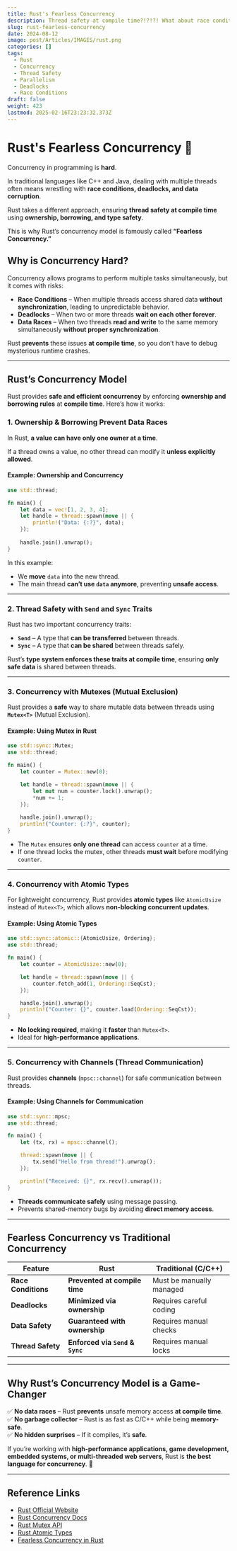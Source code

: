 ```yaml
---
title: Rust's Fearless Concurrency
description: Thread safety at compile time?!?!?! What about race conditions and deadlocks??
slug: rust-fearless-concurrency
date: 2024-08-12
image: post/Articles/IMAGES/rust.png
categories: []
tags:
  - Rust
  - Concurrency
  - Thread Safety
  - Parallelism
  - Deadlocks
  - Race Conditions
draft: false
weight: 423
lastmod: 2025-02-16T23:23:32.373Z
---
```

# Rust's Fearless Concurrency 🚀

Concurrency in programming is **hard**.

In traditional languages like C++ and Java, dealing with multiple threads often means wrestling with **race conditions, deadlocks, and data corruption**.

Rust takes a different approach, ensuring **thread safety at compile time** using **ownership, borrowing, and type safety**.

This is why Rust’s concurrency model is famously called **“Fearless Concurrency.”**

## Why is Concurrency Hard?

Concurrency allows programs to perform multiple tasks simultaneously, but it comes with risks:

* **Race Conditions** – When multiple threads access shared data **without synchronization**, leading to unpredictable behavior.
* **Deadlocks** – When two or more threads **wait on each other forever**.
* **Data Races** – When two threads **read and write** to the same memory simultaneously **without proper synchronization**.

Rust **prevents** these issues **at compile time**, so you don’t have to debug mysterious runtime crashes.

***

## Rust’s Concurrency Model

Rust provides **safe and efficient concurrency** by enforcing **ownership and borrowing rules** at **compile time**. Here’s how it works:

### 1. **Ownership & Borrowing Prevent Data Races**

In Rust, **a value can have only one owner at a time**.

If a thread owns a value, no other thread can modify it **unless explicitly allowed**.

#### Example: Ownership and Concurrency

```rust
use std::thread;

fn main() {
    let data = vec![1, 2, 3, 4];
    let handle = thread::spawn(move || {
        println!("Data: {:?}", data);
    });
    
    handle.join().unwrap();
}
```

In this example:

* We **move** `data` into the new thread.
* The main thread **can’t use `data` anymore**, preventing **unsafe access**.

***

### 2. **Thread Safety with `Send` and `Sync` Traits**

Rust has two important concurrency traits:

* **`Send`** – A type that **can be transferred** between threads.
* **`Sync`** – A type that **can be shared** between threads safely.

Rust’s **type system enforces these traits at compile time**, ensuring **only safe data** is shared between threads.

***

### 3. **Concurrency with Mutexes (Mutual Exclusion)**

Rust provides a **safe** way to share mutable data between threads using **`Mutex<T>`** (Mutual Exclusion).

#### Example: Using Mutex in Rust

```rust
use std::sync::Mutex;
use std::thread;

fn main() {
    let counter = Mutex::new(0);

    let handle = thread::spawn(move || {
        let mut num = counter.lock().unwrap();
        *num += 1;
    });
    
    handle.join().unwrap();
    println!("Counter: {:?}", counter);
}
```

* The `Mutex` ensures **only one thread** can access `counter` at a time.
* If one thread locks the mutex, other threads **must wait** before modifying `counter`.

***

### 4. **Concurrency with Atomic Types**

For lightweight concurrency, Rust provides **atomic types** like `AtomicUsize` instead of `Mutex<T>`, which allows **non-blocking concurrent updates**.

#### Example: Using Atomic Types

```rust
use std::sync::atomic::{AtomicUsize, Ordering};
use std::thread;

fn main() {
    let counter = AtomicUsize::new(0);

    let handle = thread::spawn(move || {
        counter.fetch_add(1, Ordering::SeqCst);
    });

    handle.join().unwrap();
    println!("Counter: {}", counter.load(Ordering::SeqCst));
}
```

* **No locking required**, making it **faster** than `Mutex<T>`.
* Ideal for **high-performance applications**.

***

### 5. **Concurrency with Channels (Thread Communication)**

Rust provides **channels** (`mpsc::channel`) for safe communication between threads.

#### Example: Using Channels for Communication

```rust
use std::sync::mpsc;
use std::thread;

fn main() {
    let (tx, rx) = mpsc::channel();

    thread::spawn(move || {
        tx.send("Hello from thread!").unwrap();
    });

    println!("Received: {}", rx.recv().unwrap());
}
```

* **Threads communicate safely** using message passing.
* Prevents shared-memory bugs by avoiding **direct memory access**.

***

## Fearless Concurrency vs Traditional Concurrency

| Feature             | Rust                             | Traditional (C/C++)      |
| ------------------- | -------------------------------- | ------------------------ |
| **Race Conditions** | **Prevented at compile time**    | Must be manually managed |
| **Deadlocks**       | **Minimized via ownership**      | Requires careful coding  |
| **Data Safety**     | **Guaranteed with ownership**    | Requires manual checks   |
| **Thread Safety**   | **Enforced via `Send` & `Sync`** | Requires manual locks    |

***

## Why Rust’s Concurrency Model is a Game-Changer

✅ **No data races** – Rust **prevents** unsafe memory access **at compile time**.\
✅ **No garbage collector** – Rust is as fast as C/C++ while being **memory-safe**.\
✅ **No hidden surprises** – If it compiles, it’s **safe**.

If you’re working with **high-performance applications, game development, embedded systems, or multi-threaded web servers**, Rust is **the best language for concurrency**. 🚀

***

## Reference Links

* [Rust Official Website](https://www.rust-lang.org/)
* [Rust Concurrency Docs](https://doc.rust-lang.org/book/ch16-00-concurrency.html)
* [Rust Mutex API](https://doc.rust-lang.org/std/sync/struct.Mutex.html)
* [Rust Atomic Types](https://doc.rust-lang.org/std/sync/atomic/)
* [Fearless Concurrency in Rust](https://doc.rust-lang.org/book/ch16-01-threads.html)
